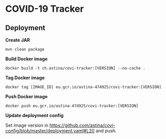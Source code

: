 COVID-19 Tracker
===

## Deployment

**Create JAR**
  
```
mvn clean package
```

**Build Docker image**

```
docker build -t ch.astina/covi-tracker:[VERSION] --no-cache . 
```

**Tag Docker image**

```
docker tag [IMAGE_ID] eu.gcr.io/astina-474925/covi-tracker:[VERSION]
```

**Push Docker image**

```
docker push eu.gcr.io/astina-474925/covi-tracker:[VERSION]
```

**Update deployment config**

Set image version in https://github.com/astina/covi-config/blob/master/deployment.yaml#L20
and push.